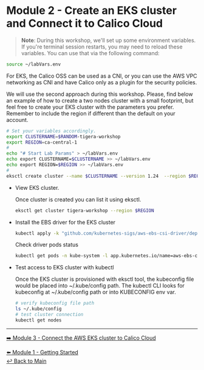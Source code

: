 # Module 2 - Create an EKS cluster and Connect it to Calico Cloud

> **Note**: During this workshop, we'll set up some environment variables. If you're terminal session restarts, you may need to reload these variables. You can use that via the following command: <p>
```bash
source ~/labVars.env
```

For EKS, the Calico OSS can be used as a CNI, or you can use the AWS VPC networking as CNI and have Calico only as a plugin for the security policies. 

We will use the second approach during this workshop. Please, find below an example of how to create a two nodes cluster with a small footprint, but feel free to create your EKS cluster with the parameters you prefer. Remember to include the region if different than the default on your account.

```bash
# Set your variables accordingly.
export CLUSTERNAME=$RANDOM-tigera-workshop
export REGION=ca-central-1
# 
echo "# Start Lab Params" > ~/labVars.env
echo export CLUSTERNAME=$CLUSTERNAME >> ~/labVars.env
echo export REGION=$REGION >> ~/labVars.env
#
eksctl create cluster --name $CLUSTERNAME --version 1.24  --region $REGION --node-type m5.xlarge
```

- View EKS cluster.

  Once cluster is created you can list it using eksctl.
  
  ```bash
  eksctl get cluster tigera-workshop --region $REGION
  ```

- Install the EBS driver for the EKS cluster

  ```bash
  kubectl apply -k "github.com/kubernetes-sigs/aws-ebs-csi-driver/deploy/kubernetes/overlays/stable/?ref=release-1.15"
  ```
  
  Check driver pods status
  
  ```bash
  kubectl get pods -n kube-system -l app.kubernetes.io/name=aws-ebs-csi-driver
  ```

- Test access to EKS cluster with kubectl

  Once the EKS cluster is provisioned with eksctl tool, the kubeconfig file would be placed into ~/.kube/config path. The kubectl CLI looks for kubeconfig at ~/.kube/config path or into KUBECONFIG env var.

  ```bash
  # verify kubeconfig file path
  ls ~/.kube/config
  # test cluster connection
  kubectl get nodes
  ```

--- 

[:arrow_right: Module 3 - Connect the AWS EKS cluster to Calico Cloud](/modules/module-3-connect-calicocloud.md)  <br>

[:arrow_left: Module 1 - Getting Started](/modules/module-1-getting-started.md)    
[:leftwards_arrow_with_hook: Back to Main](/README.md)  